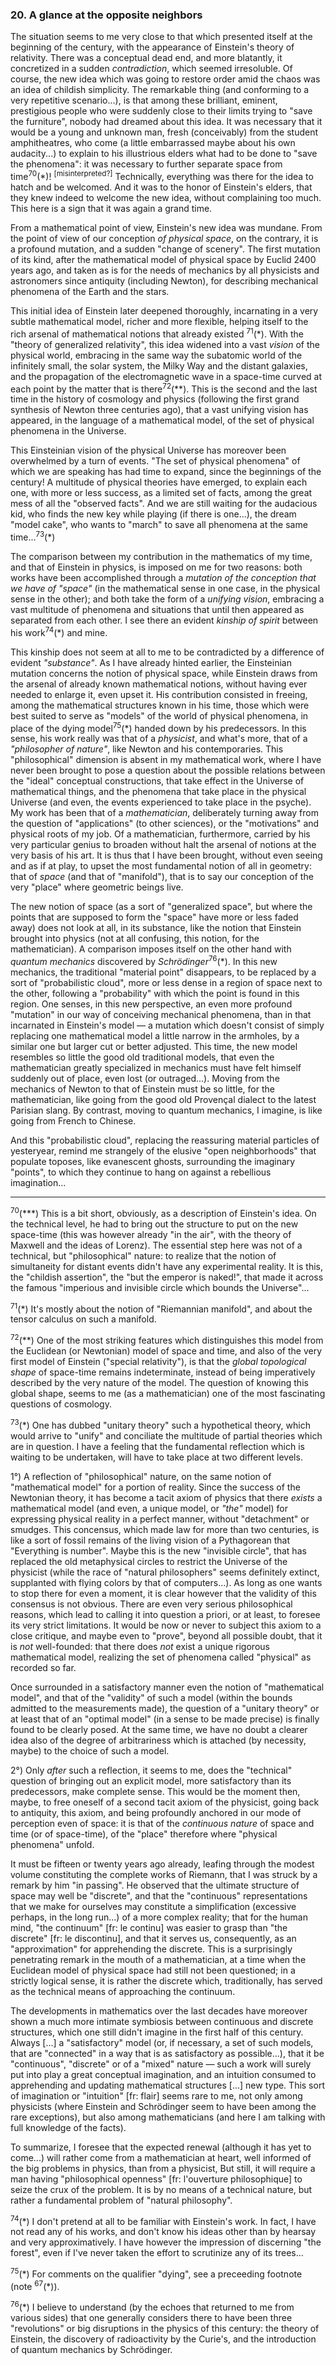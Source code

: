 ### 20. A glance at the opposite neighbors
The situation seems to me very close to that which presented itself at the beginning of the century, with the appearance of Einstein's theory of relativity. There was a conceptual dead end, and more blatantly, it concretized in a sudden _contradiction_, which seemed irresoluble. Of course, the new idea which was going to restore order amid the chaos was an idea of childish simplicity. The remarkable thing (and conforming to a very repetitive scenario...), is that among these brilliant, eminent, prestigious people who were suddenly close to their limits trying to "save the furniture", nobody had dreamed about this idea. It was necessary that it would be a young and unknown man, fresh (conceivably) from the student amphitheatres, who come (a little embarrassed maybe about his own audacity...) to explain to his illustrious elders what had to be done to "save the phenomena": it was necessary to further separate space from time<sup>70</sup>(&ast;)! <sup>[misinterpreted?]</sup> Technically, everything was there for the idea to hatch and be welcomed. And it was to the honor of Einstein's elders, that they knew indeed to welcome the new idea, without complaining too much. This here is a sign that it was again a grand time.

From a mathematical point of view, Einstein's new idea was mundane. From the point of view of our conception _of physical space_, on the contrary, it is a profound mutation, and a sudden "change of scenery". The first mutation of its kind, after the mathematical model of physical space by Euclid 2400 years ago, and taken as is for the needs of mechanics by all physicists and astronomers since antiquity (including Newton), for describing mechanical phenomena of the Earth and the stars.

This initial idea of Einstein later deepened thoroughly, incarnating in a very subtle mathematical model, richer and more flexible, helping itself to the rich arsenal of mathematical notions that already existed <sup>71</sup>(&ast;). With the "theory of generalized relativity", this idea widened into a vast _vision_ of the physical world, embracing in the same way the subatomic world of the infinitely small, the solar system, the Milky Way and the distant galaxies, and the propagation of the electromagnetic wave in a space-time curved at each point by the matter that is there<sup>72</sup>(&ast;&ast;). This is the second and the last time in the history of cosmology and physics (following the first grand synthesis of Newton three centuries ago), that a vast unifying vision has appeared, in the language of a mathematical model, of the set of physical phenomena in the Universe.

This Einsteinian vision of the physical Universe has moreover been overwhelmed by a turn of events. "The set of physical phenomena" of which we are speaking has had time to expand, since the beginnings of the century! A multitude of physical theories have emerged, to explain each one, with more or less success, as a limited set of facts, among the great mess of all the "observed facts". And we are still waiting for the audacious kid, who finds the new key while playing (if there is one...), the dream "model cake", who wants to "march" to save all phenomena at the same time...<sup>73</sup>(&ast;)

The comparison between my contribution in the mathematics of my time, and that of Einstein in physics, is imposed on me for two reasons: both works have been accomplished through a _mutation of the conception that we have of "space"_ (in the mathematical sense in one case, in the physical sense in the other); and both take the form of a _unifying vision_, embracing a vast multitude of phenomena and situations that until then appeared as separated from each other. I see there an evident _kinship of spirit_ between his work<sup>74</sup>(&ast;) and mine.

This kinship does not seem at all to me to be contradicted by a difference of evident _"substance"_. As I have already hinted earlier, the Einsteinian mutation concerns the notion of physical space, while Einstein draws from the arsenal of already known mathematical notions, without having ever needed to enlarge it, even upset it. His contribution consisted in freeing, among the mathematical structures known in his time, those which were best suited to serve as "models" of the world of physical phenomena, in place of the dying model<sup>75</sup>(&ast;) handed down by his predecessors. In this sense, his work really was that of a _physicist_, and what's more, that of a _"philosopher of nature"_, like Newton and his contemporaries. This "philosophical" dimension is absent in my mathematical work, where I have never been brought to pose a question about the possible relations between the "ideal" conceptual constructions, that take effect in the Universe of mathematical things, and the phenomena that take place in the physical Universe (and even, the events experienced to take place in the psyche). My work has been that of a _mathematician_, deliberately turning away from the question of "applications" (to other sciences), or the "motivations" and physical roots of my job. Of a mathematician, furthermore, carried by his very particular genius to broaden without halt the arsenal of notions at the very basis of his art. It is thus that I have been brought, without even seeing and as if at play, to upset the most fundamental notion of all in geometry: that of _space_ (and that of "manifold"), that is to say our conception of the very "place" where geometric beings live.

The new notion of space (as a sort of "generalized space", but where the points that are supposed to form the "space" have more or less faded away) does not look at all, in its substance, like the notion that Einstein brought into physics (not at all confusing, this notion, for the mathematician). A comparison imposes itself on the other hand with _quantum mechanics_ discovered by _Schrödinger_<sup>76</sup>(&ast;). In this new mechanics, the traditional "material point" disappears, to be replaced by a sort of "probabilistic cloud", more or less dense in a region of space next to the other, following a "probability" with which the point is found in this region. One senses, in this new perspective, an even more profound "mutation" in our way of conceiving mechanical phenomena, than in that incarnated in Einstein's model &mdash; a mutation which doesn't consist of simply replacing one mathematical model a little narrow in the armholes, by a similar one but larger cut or better adjusted. This time, the new model resembles so little the good old traditional models, that even the mathematician greatly specialized in mechanics must have felt himself suddenly out of place, even lost (or outraged...). Moving from the mechanics of Newton to that of Einstein must be so little, for the mathematician, like going from the good old Provençal dialect to the latest Parisian slang. By contrast, moving to quantum mechanics, I imagine, is like going from French to Chinese.

And this "probabilistic cloud", replacing the reassuring material particles of yesteryear, remind me strangely of the elusive "open neighborhoods" that populate toposes, like evanescent ghosts, surrounding the imaginary "points", to which they continue to hang on against a rebellious imagination...

---

<sup>70</sup>(&ast;&ast;&ast;) This is a bit short, obviously, as a description of Einstein's idea. On the technical level, he had to bring out the structure to put on the new space-time (this was however already "in the air", with the theory of Maxwell and the ideas of Lorenz). The essential step here was not of a technical, but "philosophical" nature: to realize that the notion of simultaneity for distant events didn't have any experimental reality. It is this, the "childish assertion", the "but the emperor is naked!", that made it across the famous "imperious and invisible circle which bounds the Universe"...

<sup>71</sup>(&ast;) It's mostly about the notion of "Riemannian manifold", and about the tensor calculus on such a manifold.

<sup>72</sup>(&ast;&ast;) One of the most striking features which distinguishes this model from the Euclidean (or Newtonian) model of space and time, and also of the very first model of Einstein ("special relativity"), is that the _global topological shape_ of space-time remains indeterminate, instead of being imperatively described by the very nature of the model. The question of knowing this global shape, seems to me (as a mathematician) one of the most fascinating questions of cosmology.

<sup>73</sup>(&ast;) One has dubbed "unitary theory" such a hypothetical theory, which would arrive to "unify" and conciliate the multitude of partial theories which are in question. I have a feeling that the fundamental reflection which is waiting to be undertaken, will have to take place at two different levels.

1&deg;) A reflection of "philosophical" nature, on the same notion of "mathematical model" for a portion of reality. Since the success of the Newtonian theory, it has become a tacit axiom of physics that there _exists_ a mathematical model (and even, a unique model, or _"the"_ model) for expressing physical reality in a perfect manner, without "detachment" or smudges. This concensus, which made law for more than two centuries, is like a sort of fossil remains of the living vision of a Pythagorean that "Everything is number". Maybe this is the new "invisible circle", that has replaced the old metaphysical circles to restrict the Universe of the physicist (while the race of "natural philosophers" seems definitely extinct, supplanted with flying colors by that of computers...). As long as one wants to stop there for even a moment, it is clear however that the validity of this consensus is not obvious. There are even very serious philosophical reasons, which lead to calling it into question a priori, or at least, to foresee its very strict limitations. It would be now or never to subject this axiom to a close critique, and maybe even to "prove", beyond all possible doubt, that it is _not_ well-founded: that there does _not_ exist a unique rigorous mathematical model, realizing the set of phenomena called "physical" as recorded so far.

Once surrounded in a satisfactory manner even the notion of "mathematical model", and that of the "validity" of such a model (within the bounds admitted to the measurements made), the question of a "unitary theory" or at least that of an "optimal model" (in a sense to be made precise) is finally found to be clearly posed. At the same time, we have no doubt a clearer idea also of the degree of arbitrariness which is attached (by necessity, maybe) to the choice of such a model.

2&deg;) Only _after_ such a reflection, it seems to me, does the "technical" question of bringing out an explicit model, more satisfactory than its predecessors, make complete sense. This would be the moment then, maybe, to free oneself of a second tacit axiom of the physicist, going back to antiquity, this axiom, and being profoundly anchored in our mode of perception even of space: it is that of the _continuous nature_ of space and time (or of space-time), of the "place" therefore where "physical phenomena" unfold.

It must be fifteen or twenty years ago already, leafing through the modest volume constituting the complete works of Riemann, that I was struck by a remark by him "in passing". He observed that the ultimate structure of space may well be "discrete", and that the "continuous" representations that we make for ourselves may constitute a simplification (excessive perhaps, in the long run...) of a more complex reality; that for the human mind, "the continuum" [fr: le continu] was easier to grasp than "the discrete" [fr: le discontinu], and that it serves us, consequently, as an "approximation" for apprehending the discrete. This is a surprisingly penetrating remark in the mouth of a mathematician, at a time when the Euclidean model of physical space had still not been questioned; in a strictly logical sense, it is rather the discrete which, traditionally, has served as the technical means of approaching the continuum.

The developments in mathematics over the last decades have moreover shown a much more intimate symbiosis between continuous and discrete structures, which one still didn't imagine in the first half of this century. Always [...] a "satisfactory" model (or, if necessary, a set of such models, that are "connected" in a way that is as satisfactory as possible...), that it be "continuous", "discrete" or of a "mixed" nature &mdash; such a work will surely put into play a great conceptual imagination, and an intuition consumed to apprehending and updating mathematical structures [...] new type. This sort of imagination or "intuition" [fr: flair] seems rare to me, not only among physicists (where Einstein and Schrödinger seem to have been among the rare exceptions), but also among mathematicians (and here I am talking with full knowledge of the facts).

To summarize, I foresee that the expected renewal (although it has yet to come...) will rather come from a mathematician at heart, well informed of the big problems in physics, than from a physicist, But still, it will require a man having "philosophical openness" [fr: l'ouverture philosophique] to seize the crux of the problem. It is by no means of a technical nature, but rather a fundamental problem of "natural philosophy".

<sup>74</sup>(&ast;) I don't pretend at all to be familiar with Einstein's work. In fact, I have not read any of his works, and don't know his ideas other than by hearsay and very approximatively. I have however the impression of discerning "the forest", even if I've never taken the effort to scrutinize any of its trees...

<sup>75</sup>(&ast;) For comments on the qualifier "dying", see a preceeding footnote (note <sup>67</sup>(&ast;)).

<sup>76</sup>(&ast;) I believe to understand (by the echoes that returned to me from various sides) that one generally considers there to have been three "revolutions" or big disruptions in the physics of this century: the theory of Einstein, the discovery of radioactivity by the Curie's, and the introduction of quantum mechanics by Schrödinger.
